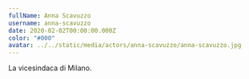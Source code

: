 ```yaml
---
fullName: Anna Scavuzzo
username: anna-scavuzzo
date: 2020-02-02T00:00:00.000Z
color: "#000"
avatar: ../../static/media/actors/anna-scavuzzo/anna-scavuzzo.jpg
---
```


La vicesindaca di Milano.